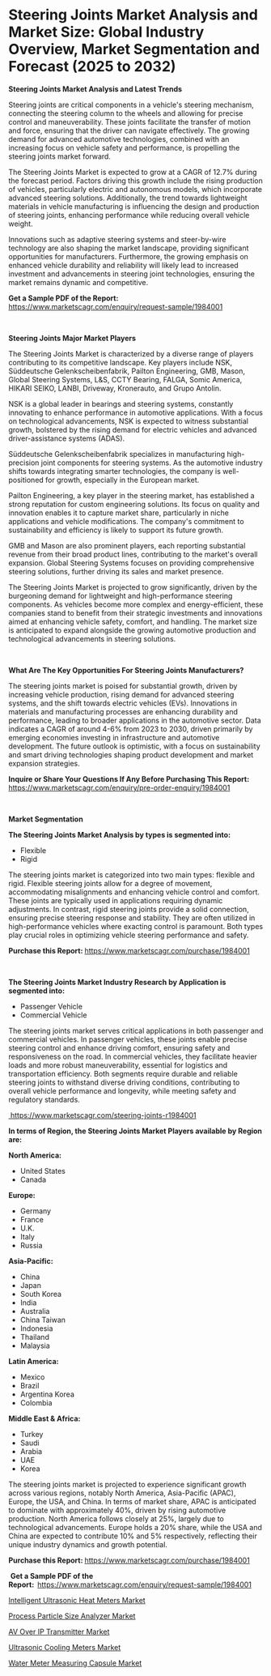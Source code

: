 <p><h1>Steering Joints Market Analysis and Market Size: Global Industry Overview, Market Segmentation and Forecast (2025 to 2032)</h1></p><p><strong>Steering Joints Market Analysis and Latest Trends</strong></p>
<p><p>Steering joints are critical components in a vehicle's steering mechanism, connecting the steering column to the wheels and allowing for precise control and maneuverability. These joints facilitate the transfer of motion and force, ensuring that the driver can navigate effectively. The growing demand for advanced automotive technologies, combined with an increasing focus on vehicle safety and performance, is propelling the steering joints market forward.</p><p>The Steering Joints Market is expected to grow at a CAGR of 12.7% during the forecast period. Factors driving this growth include the rising production of vehicles, particularly electric and autonomous models, which incorporate advanced steering solutions. Additionally, the trend towards lightweight materials in vehicle manufacturing is influencing the design and production of steering joints, enhancing performance while reducing overall vehicle weight. </p><p>Innovations such as adaptive steering systems and steer-by-wire technology are also shaping the market landscape, providing significant opportunities for manufacturers. Furthermore, the growing emphasis on enhanced vehicle durability and reliability will likely lead to increased investment and advancements in steering joint technologies, ensuring the market remains dynamic and competitive.</p></p>
<p><strong>Get a Sample PDF of the Report:&nbsp;</strong> <a href="https://www.marketscagr.com/enquiry/request-sample/1984001?utm_campaign=2887&utm_medium=2&utm_source=Github&utm_content=ia&utm_term=30032025&utm_id=steering-joints">https://www.marketscagr.com/enquiry/request-sample/1984001</a></p>
<p>&nbsp;</p>
<p><strong>Steering Joints Major Market Players</strong></p>
<p><p>The Steering Joints Market is characterized by a diverse range of players contributing to its competitive landscape. Key players include NSK, Süddeutsche Gelenkscheibenfabrik, Pailton Engineering, GMB, Mason, Global Steering Systems, L&S, CCTY Bearing, FALGA, Somic America, HIKARI SEIKO, LANBI, Driveway, Kronerauto, and Grupo Antolin.</p><p>NSK is a global leader in bearings and steering systems, constantly innovating to enhance performance in automotive applications. With a focus on technological advancements, NSK is expected to witness substantial growth, bolstered by the rising demand for electric vehicles and advanced driver-assistance systems (ADAS). </p><p>Süddeutsche Gelenkscheibenfabrik specializes in manufacturing high-precision joint components for steering systems. As the automotive industry shifts towards integrating smarter technologies, the company is well-positioned for growth, especially in the European market.</p><p>Pailton Engineering, a key player in the steering market, has established a strong reputation for custom engineering solutions. Its focus on quality and innovation enables it to capture market share, particularly in niche applications and vehicle modifications. The company's commitment to sustainability and efficiency is likely to support its future growth.</p><p>GMB and Mason are also prominent players, each reporting substantial revenue from their broad product lines, contributing to the market's overall expansion. Global Steering Systems focuses on providing comprehensive steering solutions, further driving its sales and market presence.</p><p>The Steering Joints Market is projected to grow significantly, driven by the burgeoning demand for lightweight and high-performance steering components. As vehicles become more complex and energy-efficient, these companies stand to benefit from their strategic investments and innovations aimed at enhancing vehicle safety, comfort, and handling. The market size is anticipated to expand alongside the growing automotive production and technological advancements in steering solutions.</p></p>
<p>&nbsp;</p>
<p><strong>What Are The Key Opportunities For Steering Joints Manufacturers?</strong></p>
<p><p>The steering joints market is poised for substantial growth, driven by increasing vehicle production, rising demand for advanced steering systems, and the shift towards electric vehicles (EVs). Innovations in materials and manufacturing processes are enhancing durability and performance, leading to broader applications in the automotive sector. Data indicates a CAGR of around 4-6% from 2023 to 2030, driven primarily by emerging economies investing in infrastructure and automotive development. The future outlook is optimistic, with a focus on sustainability and smart driving technologies shaping product development and market expansion strategies.</p></p>
<p><strong>Inquire or Share Your Questions If Any Before Purchasing This Report:</strong> <a href="https://www.marketscagr.com/enquiry/pre-order-enquiry/1984001?utm_campaign=2887&utm_medium=2&utm_source=Github&utm_content=ia&utm_term=30032025&utm_id=steering-joints">https://www.marketscagr.com/enquiry/pre-order-enquiry/1984001</a></p>
<p>&nbsp;</p>
<p><strong>Market Segmentation</strong></p>
<p><strong>The Steering Joints Market Analysis by types is segmented into:</strong></p>
<p><ul><li>Flexible</li><li>Rigid</li></ul></p>
<p><p>The steering joints market is categorized into two main types: flexible and rigid. Flexible steering joints allow for a degree of movement, accommodating misalignments and enhancing vehicle control and comfort. These joints are typically used in applications requiring dynamic adjustments. In contrast, rigid steering joints provide a solid connection, ensuring precise steering response and stability. They are often utilized in high-performance vehicles where exacting control is paramount. Both types play crucial roles in optimizing vehicle steering performance and safety.</p></p>
<p><strong>Purchase this Report:&nbsp;</strong><a href="https://www.marketscagr.com/purchase/1984001?utm_campaign=2887&utm_medium=2&utm_source=Github&utm_content=ia&utm_term=30032025&utm_id=steering-joints">https://www.marketscagr.com/purchase/1984001</a></p>
<p>&nbsp;</p>
<p><strong>The Steering Joints Market Industry Research by Application is segmented into:</strong></p>
<p><ul><li>Passenger Vehicle</li><li>Commercial Vehicle</li></ul></p>
<p><p>The steering joints market serves critical applications in both passenger and commercial vehicles. In passenger vehicles, these joints enable precise steering control and enhance driving comfort, ensuring safety and responsiveness on the road. In commercial vehicles, they facilitate heavier loads and more robust maneuverability, essential for logistics and transportation efficiency. Both segments require durable and reliable steering joints to withstand diverse driving conditions, contributing to overall vehicle performance and longevity, while meeting safety and regulatory standards.</p></p>
<p><a href="https://www.marketscagr.com/steering-joints-r1984001?utm_campaign=2887&utm_medium=2&utm_source=Github&utm_content=ia&utm_term=30032025&utm_id=steering-joints">&nbsp;https://www.marketscagr.com/steering-joints-r1984001</a></p>
<p><strong>In terms of Region, the Steering Joints Market Players available by Region are:</strong></p>
<p>
    <p> <strong> North America: </strong>
        <ul>
            <li>United States</li>
            <li>Canada</li>
        </ul>
        </p> 
    <p> <strong> Europe: </strong>
        <ul>
            <li>Germany</li>
            <li>France</li>
            <li>U.K.</li>
            <li>Italy</li>
            <li>Russia</li>
        </ul>
        </p> 
    <p> <strong> Asia-Pacific: </strong>
        <ul>
            <li>China</li>
            <li>Japan</li>
            <li>South Korea</li>
            <li>India</li>
            <li>Australia</li>
            <li>China Taiwan</li>
            <li>Indonesia</li>
            <li>Thailand</li>
            <li>Malaysia</li>
        </ul>
        </p> 
    <p> <strong> Latin America: </strong>
        <ul>
            <li>Mexico</li>
            <li>Brazil</li>
            <li>Argentina Korea</li>
            <li>Colombia</li>
        </ul>
        </p> 
    <p> <strong> Middle East & Africa: </strong>
        <ul>
            <li>Turkey</li>
            <li>Saudi</li>
            <li>Arabia</li>
            <li>UAE</li>
            <li>Korea</li>
        </ul>
    </p>
    </p>
<p><p>The steering joints market is projected to experience significant growth across various regions, notably North America, Asia-Pacific (APAC), Europe, the USA, and China. In terms of market share, APAC is anticipated to dominate with approximately 40%, driven by rising automotive production. North America follows closely at 25%, largely due to technological advancements. Europe holds a 20% share, while the USA and China are expected to contribute 10% and 5% respectively, reflecting their unique industry dynamics and growth potential.</p></p>
<p><strong>Purchase this Report: </strong><a href="https://www.marketscagr.com/purchase/1984001?utm_campaign=2887&utm_medium=2&utm_source=Github&utm_content=ia&utm_term=30032025&utm_id=steering-joints">https://www.marketscagr.com/purchase/1984001</a></p>
<p>&nbsp;<strong>Get a Sample PDF of the Report:&nbsp;&nbsp;</strong><a href="https://www.marketscagr.com/enquiry/request-sample/1984001?utm_campaign=2887&utm_medium=2&utm_source=Github&utm_content=ia&utm_term=30032025&utm_id=steering-joints">https://www.marketscagr.com/enquiry/request-sample/1984001</a></p>
<p><strong></strong></p>
<p><p><a href="https://www.linkedin.com/pulse/unveiling-intelligent-ultrasonic-heat-meters-market-1fene?utm_campaign=2887&utm_medium=2&utm_source=Github&utm_content=ia&utm_term=30032025&utm_id=steering-joints">Intelligent Ultrasonic Heat Meters Market</a></p><p><a href="https://www.linkedin.com/pulse/assessing-process-particle-size-analyzer-market-segmentation-lsxnf?utm_campaign=2887&utm_medium=2&utm_source=Github&utm_content=ia&utm_term=30032025&utm_id=steering-joints">Process Particle Size Analyzer Market</a></p><p><a href="https://www.linkedin.com/pulse/future-growth-av-over-ip-transmitter-market-projected-64-yjt0f?utm_campaign=2887&utm_medium=2&utm_source=Github&utm_content=ia&utm_term=30032025&utm_id=steering-joints">AV Over IP Transmitter Market</a></p><p><a href="https://www.linkedin.com/pulse/ultrasonic-cooling-meters-market-forecast-key-players-analysis-ilkze?utm_campaign=2887&utm_medium=2&utm_source=Github&utm_content=ia&utm_term=30032025&utm_id=steering-joints">Ultrasonic Cooling Meters Market</a></p><p><a href="https://www.linkedin.com/pulse/expanding-water-meter-measuring-capsule-market-size-projected-sbhye?utm_campaign=2887&utm_medium=2&utm_source=Github&utm_content=ia&utm_term=30032025&utm_id=steering-joints">Water Meter Measuring Capsule Market</a></p></p>